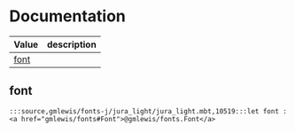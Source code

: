 # Documentation
|Value|description|
|---|---|
|[font](#font)||

## font

```moonbit
:::source,gmlewis/fonts-j/jura_light/jura_light.mbt,10519:::let font : <a href="gmlewis/fonts#Font">@gmlewis/fonts.Font</a>
```

